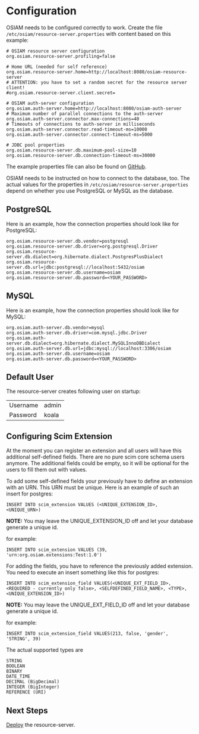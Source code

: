# Configuration

OSIAM needs to be configured correctly to work. Create the file
`/etc/osiam/resource-server.properties` with content based on this example:

```
# OSIAM resource server configuration
org.osiam.resource-server.profiling=false

# Home URL (needed for self reference)
org.osiam.resource-server.home=http://localhost:8080/osiam-resource-server
# ATTENTION: you have to set a random secret for the resource server client!
#org.osiam.resource-server.client.secret=

# OSIAM auth-server configuration
org.osiam.auth-server.home=http://localhost:8080/osiam-auth-server
# Maximum number of parallel connections to the auth-server
org.osiam.auth-server.connector.max-connections=40
# Timeouts of connections to auth-server in milliseconds
org.osiam.auth-server.connector.read-timeout-ms=10000
org.osiam.auth-server.connector.connect-timeout-ms=5000

# JDBC pool properties
org.osiam.resource-server.db.maximum-pool-size=10
org.osiam.resource-server.db.connection-timeout-ms=30000
```

The example properties file can also be found on [GitHub](https://github.com/osiam/server/blob/master/resource-server/src/main/deploy/resource-server.properties).

OSIAM needs to be instructed on how to connect to the database, too. The actual
values for the properties in `/etc/osiam/resource-server.properties` depend on
whether you use PostgreSQL or MySQL as the database.

## PostgreSQL

Here is an example, how the connection properties should look like for PostgreSQL:

```
org.osiam.resource-server.db.vendor=postgresql
org.osiam.resource-server.db.driver=org.postgresql.Driver
org.osiam.resource-server.db.dialect=org.hibernate.dialect.PostgresPlusDialect
org.osiam.resource-server.db.url=jdbc:postgresql://localhost:5432/osiam
org.osiam.resource-server.db.username=osiam
org.osiam.resource-server.db.password=<YOUR_PASSWORD>
```

## MySQL

Here is an example, how the connection properties should look like for MySQL:

```
org.osiam.auth-server.db.vendor=mysql
org.osiam.auth-server.db.driver=com.mysql.jdbc.Driver
org.osiam.auth-server.db.dialect=org.hibernate.dialect.MySQLInnoDBDialect
org.osiam.auth-server.db.url=jdbc:mysql://localhost:3306/osiam
org.osiam.auth-server.db.username=osiam
org.osiam.auth-server.db.password=<YOUR_PASSWORD>
```

## Default User

The resource-server creates following user on startup:

<table>
<tr><td>Username</td><td>admin</td></tr>
<tr><td>Password</td><td>koala</td></tr>
</table>

## Configuring Scim Extension
At the moment you can register an extension and all users will have this additional self-defined fields.
There are no pure scim core schema users anymore. The additional fields could be empty, so it will be
optional for the users to fill them out with values.

To add some self-defined fields your previously have to define an extension with an URN. This URN must be unique.
Here is an example of such an insert for postgres:

`INSERT INTO scim_extension VALUES (<UNIQUE_EXTENSION_ID>, <UNIQUE_URN>)`

**NOTE:** You may leave the UNIQUE_EXTENSION_ID off and let your database generate a unique id.

for example:

`INSERT INTO scim_extension VALUES (39, 'urn:org.osiam.extensions:Test:1.0')`

For adding the fields, you have to reference the previously added extension. You need to execute an insert something like this for postgres:

`INSERT INTO scim_extension_field VALUES(<UNIQUE_EXT_FIELD_ID>, <REQUIRED - currently only false>, <SELFDEFINED_FIELD_NAME>, <TYPE>, <UNIQUE_EXTENSION_ID>)`

**NOTE:** You may leave the UNIQUE_EXT_FIELD_ID off and let your database generate a unique id.

for example:

`INSERT INTO scim_extension_field VALUES(213, false, 'gender', 'STRING', 39)`

The actual supported types are 

```
STRING
BOOLEAN
BINARY
DATE_TIME 
DECIMAL (BigDecimal)
INTEGER (BigInteger)
REFERENCE (URI)
```

## Next Steps

[Deploy](deployment.md) the resource-server.
